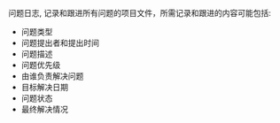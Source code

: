 
问题日志, 记录和跟进所有问题的项目文件，所需记录和跟进的内容可能包括:
- 问题类型
- 问题提出者和提出时间
- 问题描述
- 问题优先级
- 由谁负责解决问题
- 目标解决日期
- 问题状态
- 最终解决情况

